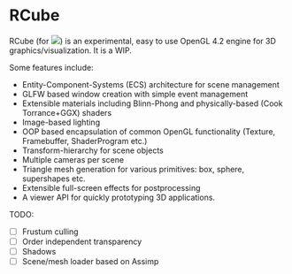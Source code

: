 # RCube

RCube (for <img src="https://render.githubusercontent.com/render/math?math=\mathbb{R}^3">) is an experimental, easy to use OpenGL 4.2 engine for 3D graphics/visualization. It is a WIP.

Some features include:

- Entity-Component-Systems (ECS) architecture for scene management
- GLFW based window creation with simple event management
- Extensible materials including Blinn-Phong and physically-based (Cook Torrance+GGX) shaders
- Image-based lighting
- OOP based encapsulation of common OpenGL functionality (Texture, Framebuffer, ShaderProgram etc.)
- Transform-hierarchy for scene objects
- Multiple cameras per scene
- Triangle mesh generation for various primitives: box, sphere, supershapes etc.
- Extensible full-screen effects for postprocessing
- A viewer API for quickly prototyping 3D applications.

TODO:

- [ ] Frustum culling
- [ ] Order independent transparency
- [ ] Shadows
- [ ] Scene/mesh loader based on Assimp
